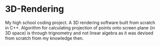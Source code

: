# 3D-Rendering

My high school coding project. A 3D rendering software built from scratch in C++. Algorithm for calculating projection of points onto screen plane (in 3D space) is through trignometry and not linear algebra as it was devised from scratch from my knowledge then.

